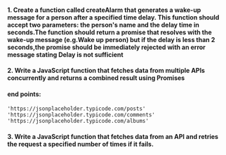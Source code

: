 #### 1. Create a function called createAlarm that generates a wake-up message for a person after a specified time delay. This function should accept two parameters: the person's name and the delay time in seconds.The function should return a promise that resolves with the wake-up message (e.g.Wake up person) but if the delay is less than 2 seconds,the promise should be immediately rejected with an error message stating Delay is not sufficient

#### 2. Write a JavaScript function that fetches data from multiple APIs concurrently and returns a combined result using Promises
#### end points: 
`'https://jsonplaceholder.typicode.com/posts'`
`'https://jsonplaceholder.typicode.com/comments'`
`'https://jsonplaceholder.typicode.com/albums'`

#### 3. Write a JavaScript function that fetches data from an API and retries the request a specified number of times if it fails.